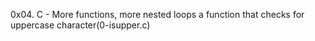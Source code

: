 0x04. C - More functions, more nested loops
a function that checks for uppercase character(0-isupper.c)
